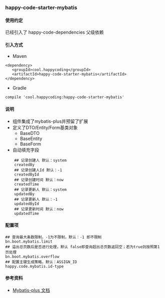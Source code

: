 ### happy-code-starter-mybatis
#### 使用约定

已经引入了 happy-code-dependencies 父级依赖

#### 引入方式

- Maven

```
<dependency>
   <groupId>cool.happycoding</groupId>
   <artifactId>happy-code-starter-mybatis</artifactId>
</dependency>
```    

- Gradle

```
compile 'cool.happycoding:happy-code-starter-mybatis'
```

#### 说明
- 组件集成了mybatis-plus并预留了扩展
- 定义了DTO/Entity/Form基类对象
    - BaseDTO
    - BaseEntity
    - BaseForm
- 自动填充字段
```
    ## 记录创建人 默认：system
    createdBy
    ## 记录创建人Id 默认：-1
    createdById
    ## 记录创建时间 默认：now
    createdTime
    ## 记录更新人 默认：system
    updatedBy    
    ## 记录更新人 默认：-1
    updatedById
    ## 记录更新时间 默认：now
    updatedTime   
```
 
#### 配置项

    ## 查询最大条数限制，-1为不限制，默认：-1 即不限制
    bn.boot.mybatis.limit
    ## 溢出总页数后是否进行处理，默认 false即查询超出总页数返回空；若为true则按照第1页处理
    bn.boot.mybatis.overflow
    ## 配置主键生成策略，默认：ASSIGN_ID
    happy.code.mybatis.id-type
    
#### 参考资料
- [Mybatis-plus 文档](https://baomidou.com/)      